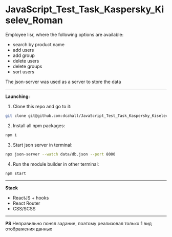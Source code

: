 # JavaScript_Test_Task_Kaspersky_Kiselev_Roman
Employee lisr, where the following options are available: 
- search by product name
- add users
- add group
- delete users
- delete groups
- sort users

The json-server was used as a server to store the data
____
**Launching:**
1. Clone this repo and go to it:
``` sh
git clone git@github.com:dcahall/JavaScript_Test_Task_Kaspersky_Kiselev_Roman.git && cd JavaScript_Test_Task_Kaspersky_Kiselev_Roman/
```
2. Install all npm packages:
``` sh
npm i
```
3. Start json server in terminal:
``` sh
npx json-server --watch data/db.json --port 8000
```

4. Run the module builder in other terminal:
``` sh
npm start
```
____
**Stack**
- ReactJS + hooks
- React Router
- CSS/SCSS
___
**PS**
Неправильно понял задание, поэтому реализовал только 1 вид отображения данных
